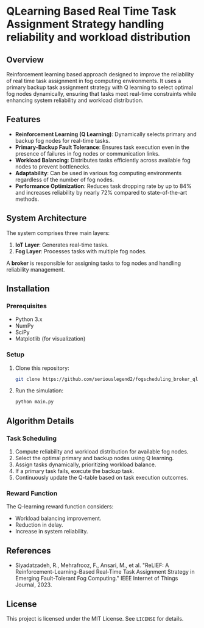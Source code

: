 # QLearning Based Real Time Task Assignment Strategy handling reliability and workload distribution 

## Overview
Reinforcement learning based approach designed to improve the reliability of real time task assignment in fog computing environments. It uses a primary backup task assignment strategy with Q learning to select optimal fog nodes dynamically, ensuring that tasks meet real-time constraints while enhancing system reliability and workload distribution.

## Features
- **Reinforcement Learning (Q Learning)**: Dynamically selects primary and backup fog nodes for real-time tasks.
- **Primary-Backup Fault Tolerance**: Ensures task execution even in the presence of failures in fog nodes or communication links.
- **Workload Balancing**: Distributes tasks efficiently across available fog nodes to prevent bottlenecks.
- **Adaptability**: Can be used in various fog computing environments regardless of the number of fog nodes.
- **Performance Optimization**: Reduces task dropping rate by up to 84% and increases reliability by nearly 72% compared to state-of-the-art methods.

## System Architecture
The system comprises three main layers:
1. **IoT Layer**: Generates real-time tasks.
2. **Fog Layer**: Processes tasks with multiple fog nodes.


A **broker** is responsible for assigning tasks to fog nodes and handling reliability management.

## Installation
### Prerequisites
- Python 3.x
- NumPy
- SciPy
- Matplotlib (for visualization)

### Setup
1. Clone this repository:
   ```sh
   git clone https://github.com/seriouslegend2/fogscheduling_broker_qlearning.git
   
   ```

2. Run the simulation:
   ```sh
   python main.py
   ```



## Algorithm Details
### Task Scheduling
1. Compute reliability and workload distribution for available fog nodes.
2. Select the optimal primary and backup nodes using Q learning.
3. Assign tasks dynamically, prioritizing workload balance.
4. If a primary task fails, execute the backup task.
5. Continuously update the Q-table based on task execution outcomes.

### Reward Function
The Q-learning reward function considers:
- Workload balancing improvement.
- Reduction in delay.
- Increase in system reliability.




## References
- Siyadatzadeh, R., Mehrafrooz, F., Ansari, M., et al. "ReLIEF: A Reinforcement-Learning-Based Real-Time Task Assignment Strategy in Emerging Fault-Tolerant Fog Computing." IEEE Internet of Things Journal, 2023.

## License
This project is licensed under the MIT License. See `LICENSE` for details.

